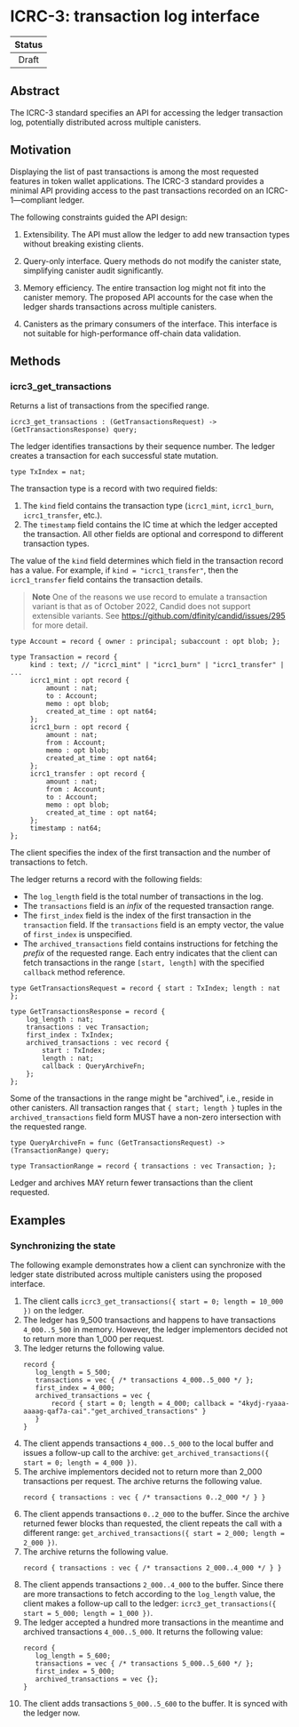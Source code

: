 # ICRC-3: transaction log interface

| Status |
|:------:|
| Draft  |

## Abstract

The ICRC-3 standard specifies an API for accessing the ledger transaction log, potentially distributed across multiple canisters.

## Motivation

Displaying the list of past transactions is among the most requested features in token wallet applications.
The ICRC-3 standard provides a minimal API providing access to the past transactions recorded on an ICRC-1—compliant ledger.

The following constraints guided the API design:

  1. Extensibility.
     The API must allow the ledger to add new transaction types without breaking existing clients.

  1. Query-only interface.
     Query methods do not modify the canister state, simplifying canister audit significantly.

  1. Memory efficiency.
     The entire transaction log might not fit into the canister memory.
     The proposed API accounts for the case when the ledger shards transactions across multiple canisters.

  1. Canisters as the primary consumers of the interface.
     This interface is not suitable for high-performance off-chain data validation.

## Methods

### icrc3_get_transactions

Returns a list of transactions from the specified range.

```candid "Methods" +=
icrc3_get_transactions : (GetTransactionsRequest) -> (GetTransactionsResponse) query;
```

The ledger identifies transactions by their sequence number.
The ledger creates a transaction for each successful state mutation.

```candid "Type definitions" +=
type TxIndex = nat;
```

The transaction type is a record with two required fields:
  1. The `kind` field contains the transaction type (`icrc1_mint`, `icrc1_burn`, `icrc1_transfer`, etc.).
  2. The `timestamp` field contains the IC time at which the ledger accepted the transaction.
All other fields are optional and correspond to different transaction types.

The value of the `kind` field determines which field in the transaction record has a value.
For example, if `kind = "icrc1_transfer"`, then the `icrc1_transfer` field contains the transaction details.

> **Note**
> One of the reasons we use record to emulate a transaction variant is that as of October 2022, Candid does not support extensible variants.
> See https://github.com/dfinity/candid/issues/295 for more detail.

```candid "Type definitions" +=
type Account = record { owner : principal; subaccount : opt blob; };

type Transaction = record {
     kind : text; // "icrc1_mint" | "icrc1_burn" | "icrc1_transfer" | ...
     icrc1_mint : opt record {
         amount : nat;
         to : Account;
         memo : opt blob;
         created_at_time : opt nat64;
     };
     icrc1_burn : opt record {
         amount : nat;
         from : Account;
         memo : opt blob;
         created_at_time : opt nat64;
     };
     icrc1_transfer : opt record {
         amount : nat;
         from : Account;
         to : Account;
         memo : opt blob;
         created_at_time : opt nat64;
     };
     timestamp : nat64;
};
```

The client specifies the index of the first transaction and the number of transactions to fetch.

The ledger returns a record with the following fields:
  * The `log_length` field is the total number of transactions in the log.
  * The `transactions` field is an _infix_ of the requested transaction range.
  * The `first_index` field is the index of the first transaction in the `transaction` field.
    If the `transactions` field is an empty vector, the value of `first_index` is unspecified.
  * The `archived_transactions` field contains instructions for fetching the _prefix_ of the requested range.
    Each entry indicates that the client can fetch transactions in the range `[start, length]` with the specified `callback` method reference.

```candid "Type definitions" +=
type GetTransactionsRequest = record { start : TxIndex; length : nat };

type GetTransactionsResponse = record {
    log_length : nat;
    transactions : vec Transaction;
    first_index : TxIndex;
    archived_transactions : vec record {
        start : TxIndex;
        length : nat;
        callback : QueryArchiveFn;
    };
};
```

Some of the transactions in the range might be "archived", i.e., reside in other canisters.
All transaction ranges that `{ start; length }` tuples in the `archived_transactions` field form MUST have a non-zero intersection with the requested range.

```candid "Type definitions" +=
type QueryArchiveFn = func (GetTransactionsRequest) -> (TransactionRange) query;

type TransactionRange = record { transactions : vec Transaction; };
```

Ledger and archives MAY return fewer transactions than the client requested.

## Examples

### Synchronizing the state

The following example demonstrates how a client can synchronize with the ledger state distributed across multiple canisters using the proposed interface.

  1. The client calls `icrc3_get_transactions({ start = 0; length = 10_000 })` on the ledger.
  2. The ledger has 9_500 transactions and happens to have transactions `4_000..5_500` in memory.
     However, the ledger implementors decided not to return more than 1_000 per request.
  3. The ledger returns the following value.
     ```candid
     record {
        log_length = 5_500;
        transactions = vec { /* transactions 4_000..5_000 */ };
        first_index = 4_000;
        archived_transactions = vec {
            record { start = 0; length = 4_000; callback = "4kydj-ryaaa-aaaag-qaf7a-cai"."get_archived_transactions" }
        }
     }
     ```
  4. The client appends transactions `4_000..5_000` to the local buffer and issues a follow-up call to the archive: `get_archived_transactions({ start = 0; length = 4_000 })`.
  5. The archive implementors decided not to return more than 2_000 transactions per request.
     The archive returns the following value.
     ```candid
     record { transactions : vec { /* transactions 0..2_000 */ } }
     ```
  6. The client appends transactions `0..2_000` to the buffer.
     Since the archive returned fewer blocks than requested, the client repeats the call with a different range: `get_archived_transactions({ start = 2_000; length = 2_000 })`.
  7. The archive returns the following value.
     ```candid
     record { transactions : vec { /* transactions 2_000..4_000 */ } }
     ```
  8. The client appends transactions `2_000..4_000` to the buffer.
     Since there are more transactions to fetch according to the `log_length` value, the client makes a follow-up call to the ledger: `icrc3_get_transactions({ start = 5_000; length = 1_000 })`.
  9. The ledger accepted a hundred more transactions in the meantime and archived transactions `4_000..5_000`.
     It returns the following value:
     ```candid
     record {
        log_length = 5_600;
        transactions = vec { /* transactions 5_000..5_600 */ };
        first_index = 5_000;
        archived_transactions = vec {};
     }
     ```
  10. The client adds transactions `5_000..5_600` to the buffer.
      It is synced with the ledger now.

<!--
```candid ICRC-3.did +=
<<<Type definitions>>>

service : {
  <<<Methods>>>
}
```
-->